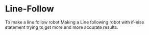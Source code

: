 # Line-Follow
To make a line follow robot
Making a Line following robot with if-else statement trying to get more and more accurate results.
